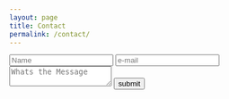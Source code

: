 ```yaml
---
layout: page
title: Contact
permalink: /contact/
---
```


<div class="contact">
    <form action="http://getsimpleform.com/messages?form_api_token=889f5d1ed8fe6b2b9aff6b720fef7584" method="post">
    <!-- all your input fields here.... -->
    <input type='text' placeholder="Name" name='Name' required label="Name"/>
    <input type='email' placeholder="e-mail" name='email' required label="E-Mail"/>
    <textarea name="message" required placeholder="Whats the Message" ></textarea>
    <input type='submit' value='submit' />
     <!-- the redirect_to is optional, the form will redirect to the referrer on submission -->
    <input type='hidden' name='redirect_to' value='http://junaidmasoodi.com/junaidmasoodi/thankyou.html' />
    </form>

</div>